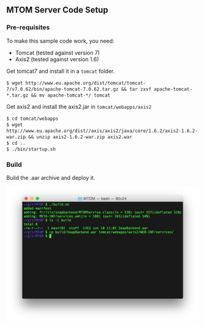 ## MTOM Server Code Setup

### Pre-requisites

To make this sample code work, you need: 
 - Tomcat (tested against version 7)
 - Axis2 (tested against version 1.6)

Get tomcat7 and install it in a `tomcat` folder. 
```
$ wget http://www.eu.apache.org/dist/tomcat/tomcat-7/v7.0.62/bin/apache-tomcat-7.0.62.tar.gz && tar zxvf apache-tomcat-*.tar.gz && mv apache-tomcat-*/ tomcat
```

Get axis2 and install the axis2.jar in `tomcat/webapps/axis2`

```
$ cd tomcat/webapps
$ wget http://www.eu.apache.org/dist//axis/axis2/java/core/1.6.2/axis2-1.6.2-war.zip && unzip axis2-1.6.2-war.zip axis2.war
$ cd ..
$ ./bin/startup.sh
```

### Build

Build the .aar archive and deploy it. 

![build the .aar archive](./build.png "build the .aar archive")


